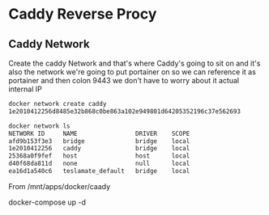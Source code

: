 # Caddy Reverse Procy

## Caddy Network

Create the caddy Network and that's where Caddy's going to sit on and it's also the network we're going to put portainer on so we can reference it as portainer and then colon 9443 we don't have to worry about it actual internal IP

``` bash
docker network create caddy
1e2010412256d8485e32b868c0be863a102e949801d64205352196c37e562693

docker network ls
NETWORK ID     NAME                DRIVER    SCOPE
afd9b153f3e3   bridge              bridge    local
1e2010412256   caddy               bridge    local
25368a0f9fef   host                host      local
d40f68da811d   none                null      local
ea16d1a540c6   teslamate_default   bridge    local

```

From /mnt/apps/docker/caady

docker-compose up -d
